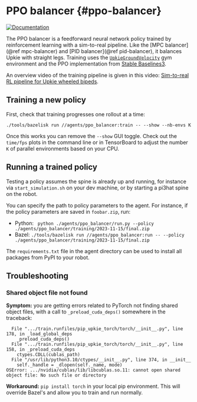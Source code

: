 # PPO balancer {#ppo-balancer}

[![Documentation](https://img.shields.io/badge/docs-online-brightgreen?logo=read-the-docs&style=flat)](https://upkie.github.io/upkie/namespaceppo__balancer.html)

The PPO balancer is a feedforward neural network policy trained by reinforcement learning with a sim-to-real pipeline. Like the [MPC balancer](@ref mpc-balancer) and [PID balancer](@ref pid-balancer), it balances Upkie with straight legs. Training uses the <code><a href="https://upkie.github.io/upkie/classupkie_1_1envs_1_1upkie__ground__velocity_1_1UpkieGroundVelocity.html">UpkieGroundVelocity</a></code> gym environment and the PPO implementation from [Stable Baselines3](https://stable-baselines3.readthedocs.io/en/master/modules/ppo.html).

An overview video of the training pipeline is given in this video: [Sim-to-real RL pipeline for Upkie wheeled bipeds](https://www.youtube.com/shorts/bvWgYso1dzI).

## Training a new policy

First, check that training progresses one rollout at a time:

```
./tools/bazelisk run //agents/ppo_balancer:train -- --show --nb-envs K
```

Once this works you can remove the ``--show`` GUI toggle. Check out the `time/fps` plots in the command line or in TensorBoard to adjust the number `K` of parallel environments based on your CPU.

## Running a trained policy

Testing a policy assumes the spine is already up and running, for instance via ``start_simulation.sh`` on your dev machine, or by starting a pi3hat spine on the robot.

You can specify the path to policy parameters to the agent. For instance, if the policy parameters are saved in `foobar.zip`, run:

- Python: `` python ./agents/ppo_balancer/run.py --policy ./agents/ppo_balancer/training/2023-11-15/final.zip``
- Bazel: ``./tools/bazelisk run //agents/ppo_balancer:run -- --policy ./agents/ppo_balancer/training/2023-11-15/final.zip``

The `requirements.txt` file in the agent directory can be used to install all packages from PyPI to your robot.

## Troubleshooting

### Shared object file not found

**Symptom:** you are getting errors related to PyTorch not finding shared object files, with a call to ``_preload_cuda_deps()`` somewhere in the traceback:

```
  File ".../train.runfiles/pip_upkie_torch/torch/__init__.py", line 178, in _load_global_deps
    _preload_cuda_deps()
  File ".../train.runfiles/pip_upkie_torch/torch/__init__.py", line 158, in _preload_cuda_deps
    ctypes.CDLL(cublas_path)
  File "/usr/lib/python3.10/ctypes/__init__.py", line 374, in __init__
    self._handle = _dlopen(self._name, mode)
OSError: .../nvidia/cublas/lib/libcublas.so.11: cannot open shared object file: No such file or directory
```

**Workaround:** ``pip install torch`` in your local pip environment. This will override Bazel's and allow you to train and run normally.
